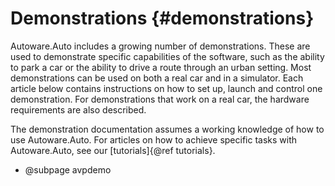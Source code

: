 Demonstrations {#demonstrations}
=========

Autoware.Auto includes a growing number of demonstrations.
These are used to demonstrate specific capabilities of the software, such as the ability to park a car or the ability to drive a route through an urban setting.
Most demonstrations can be used on both a real car and in a simulator.
Each article below contains instructions on how to set up, launch and control one demonstration.
For demonstrations that work on a real car, the hardware requirements are also described.

The demonstration documentation assumes a working knowledge of how to use Autoware.Auto.
For articles on how to achieve specific tasks with Autoware.Auto, see our [tutorials]{@ref tutorials}.

- @subpage avpdemo
